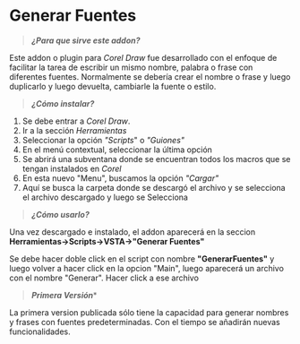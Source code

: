 # Generar Fuentes

>***¿Para que sirve este addon?***

  Este addon o plugin para *Corel Draw* fue desarrollado con el enfoque de facilitar la tarea de escribir un mismo nombre, palabra o frase con diferentes fuentes.
  Normalmente se debería crear el nombre o frase y luego duplicarlo y luego devuelta, cambiarle la fuente o estilo.
  

>***¿Cómo instalar?***
  1. Se debe entrar a *Corel Draw*.
  2. Ir a la sección *Herramientas*
  3. Seleccionar la opción *"Scripts*" o *"Guiones"*
  4. En el menú contextual, seleccionar la última opción
  5. Se abrirá una subventana donde se encuentran todos los macros que se tengan instalados en *Corel*
  6. En esta nuevo "Menu", buscamos la opción *"Cargar"*
  7. Aquí se busca la carpeta donde se descargó el archivo y se selecciona el archivo descargado y luego se Selecciona


>***¿Cómo usarlo?***

Una vez descargado e instalado, el addon aparecerá en la seccion **Herramientas->Scripts->VSTA->"Generar Fuentes"**

Se debe hacer doble click en el script con nombre **"GenerarFuentes"** y luego volver a hacer click en la opcion "Main", luego aparecerá un archivo con el nombre "Generar". Hacer click a ese archivo

>***Primera Versión****

La primera version publicada sólo tiene la capacidad para generar nombres y frases con fuentes predeterminadas. Con el tiempo se añadirán nuevas funcionalidades.
